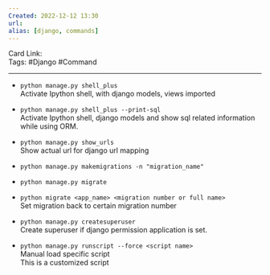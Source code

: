 ```yaml
---
Created: 2022-12-12 13:30
url:
alias: [django, commands]
---
```


Card Link:  
Tags: #Django #Command

---
- `python manage.py shell_plus`  
Activate Ipython shell, with django models, views imported

- `python manage.py shell_plus --print-sql`  
Activate Ipython shell, django models and show sql related information while using ORM.

- `python manage.py show_urls`  
Show actual url for django url mapping

- `python manage.py makemigrations -n "migration_name"`
- `python manage.py migrate`
- `python migrate <app_name> <migration number or full name>`  
Set migration back to certain migration number

- `python manage.py createsuperuser`  
Create superuser if django permission application is set.

- `python manage.py runscript --force <script name>`  
Manual load specific script  
This is a customized script 



